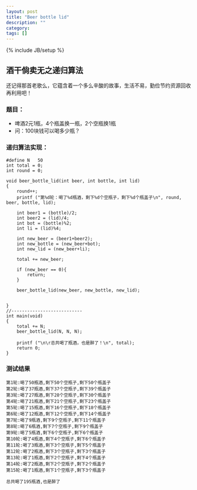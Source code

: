 ```yaml
---
layout: post
title: "Beer bottle lid"
description: ""
category: 
tags: []
---
```

{% include JB/setup %}

## 酒干倘卖无之递归算法

还记得那首老歌么，它蕴含着一个多么辛酸的故事，生活不易，勤俭节约资源回收再利用吧！

### 题目：

* 啤酒2元1瓶，4个瓶盖换一瓶，2个空瓶换1瓶
* 问：100块钱可以喝多少瓶？

### 递归算法实现：

	#define N	50
	int total = 0;
	int round = 0;
	
	void beer_bottle_lid(int beer, int bottle, int lid)
	{
		round++;
		printf ("第%d轮：喝了%d瓶酒，剩下%d个空瓶子，剩下%d个瓶盖子\n", round, beer, bottle, lid);
		
		int beer1 = (bottle)/2;
		int beer2 = (lid)/4;
		int bot = (bottle)%2;
		int li = (lid)%4;
	
		int new_beer = (beer1+beer2);
		int new_bottle = (new_beer+bot);
		int new_lid = (new_beer+li);
	
		total += new_beer;	
	
		if (new_beer == 0){
			return;
		}
		
		beer_bottle_lid(new_beer, new_bottle, new_lid);
		
	
	}
	//---------------------------
	int main(void)
	{
		total += N;
		beer_bottle_lid(N, N, N);
		
		printf ("\n\r总共喝了瓶酒，也是醉了！\n", total);
		return 0;
	}

### 测试结果

	第1轮:喝了50瓶酒,剩下50个空瓶子,剩下50个瓶盖子
	第2轮:喝了37瓶酒,剩下37个空瓶子,剩下39个瓶盖子
	第3轮:喝了27瓶酒,剩下28个空瓶子,剩下30个瓶盖子
	第4轮:喝了21瓶酒,剩下21个空瓶子,剩下23个瓶盖子
	第5轮:喝了15瓶酒,剩下16个空瓶子,剩下18个瓶盖子
	第6轮:喝了12瓶酒,剩下12个空瓶子,剩下14个瓶盖子
	第7轮:喝了9瓶酒,剩下9个空瓶子,剩下11个瓶盖子
	第8轮:喝了6瓶酒,剩下7个空瓶子,剩下9个瓶盖子
	第9轮:喝了5瓶酒,剩下6个空瓶子,剩下6个瓶盖子
	第10轮:喝了4瓶酒,剩下4个空瓶子,剩下6个瓶盖子
	第11轮:喝了3瓶酒,剩下3个空瓶子,剩下5个瓶盖子
	第12轮:喝了2瓶酒,剩下3个空瓶子,剩下3个瓶盖子
	第13轮:喝了1瓶酒,剩下2个空瓶子,剩下4个瓶盖子
	第14轮:喝了2瓶酒,剩下2个空瓶子,剩下2个瓶盖子
	第15轮:喝了1瓶酒,剩下1个空瓶子,剩下3个瓶盖子
	
	总共喝了195瓶酒,也是醉了